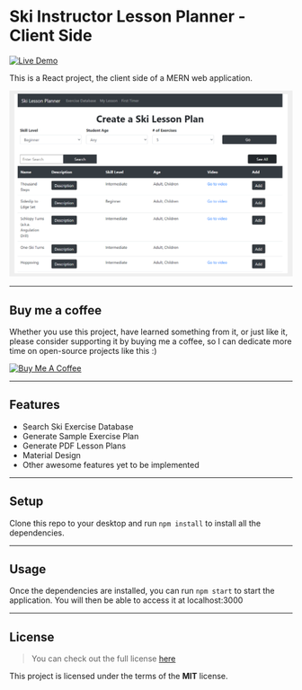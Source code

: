 Ski Instructor Lesson Planner - Client Side
============
[![Live Demo](https://img.shields.io/badge/demo-online-green.svg)](https://www.skilessonplanner.com/)

This is a React project, the client side of a MERN web application. 

![Chat Preview](./SkiLessonPlannerScreenShot.png)

---
## Buy me a coffee

Whether you use this project, have learned something from it, or just like it, please consider supporting it by buying me a coffee, so I can dedicate more time on open-source projects like this :)

<a href="https://www.buymeacoffee.com/lianne" target="_blank"><img src="https://www.buymeacoffee.com/assets/img/custom_images/orange_img.png" alt="Buy Me A Coffee" style="height: auto !important;width: auto !important;" ></a>

---

## Features
- Search Ski Exercise Database
- Generate Sample Exercise Plan
- Generate PDF Lesson Plans
- Material Design
- Other awesome features yet to be implemented

---

## Setup
Clone this repo to your desktop and run `npm install` to install all the dependencies.

---

## Usage
Once the dependencies are installed, you can run  `npm start` to start the application. You will then be able to access it at localhost:3000

---

## License
>You can check out the full license [here](https://github.com/liannedls/ski_app_client/master/LICENSE)

This project is licensed under the terms of the **MIT** license.
